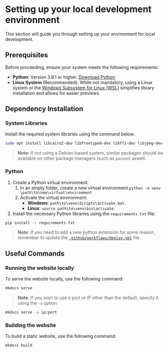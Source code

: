 # Setting up your local development environment

This section will guide you through setting up your environment for local development.

## Prerequisites

Before proceeding, ensure your system meets the following requirements:

- **Python**: Version 3.8.1 or higher. [Download Python](https://www.python.org/)
- **Linux System** (Recommended): While not mandatory, using a Linux system or the [Windows Subsystem for Linux (WSL)](https://learn.microsoft.com/fr-fr/windows/wsl/install) simplifies library installation and allows for easier previews.

## Dependency Installation

### System Libraries

Install the required system libraries using the command below:

```bash
sudo apt install libcairo2-dev libfreetype6-dev libffi-dev libjpeg-dev libpng-dev libz-dev pngquant
```

> **Note**: If not using a Debian-based system, similar packages should be available on other package managers (such as `pacman`) aswell.

### Python

1. Create a Python virtual environment:
    1. In an empty folder, create a new virtual environment:`python -m venv \path\to\new\virtual\environment`
    2. Activate the virtual environment:
        - **Windows**: `path\to\venv\Scripts\activate.bat`.
        - **Linux**: `source path\to\venv\bin\activate`.
2. Install the necessary Python libraries using the `requirements.txt` file:

```bash
pip install -r requirements.txt
```

> **Note**: If you need to add a new python extension for some reason, remember to update the [`.github/workflows/deploy.yml`](../workflows/deploy.yml) file.

## Useful Commands

### Running the website locally

To serve the website locally, use the following command:

```bash
mkdocs serve
```

> **Note**: If you wish to use a port or IP other than the default, specify it using the `-a` option:

```bash
mkdocs serve -a ip:port
```

### Building the website

To build a static website, use the following command:

```bash
mkdocs build
```
